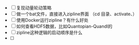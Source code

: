 
- [ ]   复现动量轮动策略
- [ ]   做一个bat文件，直接进入zipline界面 （cd 目录、activate、）
- [ ]   使用Docker运行zipline？有什么好处
- [ ]   如何查看HDF5数据，比如Quantopian-Quandl的
- [ ]   zipline这种逻辑的启动顺序是什么
- [ ]   
